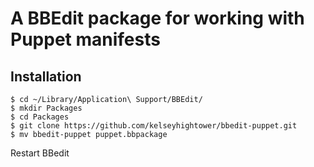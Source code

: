 # A BBEdit package for working with Puppet manifests

## Installation

    $ cd ~/Library/Application\ Support/BBEdit/
    $ mkdir Packages
    $ cd Packages
    $ git clone https://github.com/kelseyhightower/bbedit-puppet.git
    $ mv bbedit-puppet puppet.bbpackage

Restart BBedit
